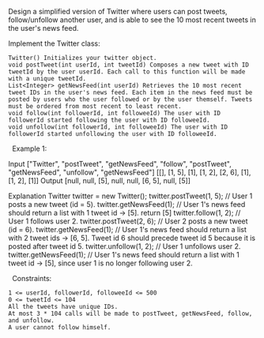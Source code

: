 Design a simplified version of Twitter where users can post tweets, follow/unfollow another user, and is able to see the 10 most recent tweets in the user's news feed.

Implement the Twitter class:


	Twitter() Initializes your twitter object.
	void postTweet(int userId, int tweetId) Composes a new tweet with ID tweetId by the user userId. Each call to this function will be made with a unique tweetId.
	List<Integer> getNewsFeed(int userId) Retrieves the 10 most recent tweet IDs in the user's news feed. Each item in the news feed must be posted by users who the user followed or by the user themself. Tweets must be ordered from most recent to least recent.
	void follow(int followerId, int followeeId) The user with ID followerId started following the user with ID followeeId.
	void unfollow(int followerId, int followeeId) The user with ID followerId started unfollowing the user with ID followeeId.


 
Example 1:

Input
["Twitter", "postTweet", "getNewsFeed", "follow", "postTweet", "getNewsFeed", "unfollow", "getNewsFeed"]
[[], [1, 5], [1], [1, 2], [2, 6], [1], [1, 2], [1]]
Output
[null, null, [5], null, null, [6, 5], null, [5]]

Explanation
Twitter twitter = new Twitter();
twitter.postTweet(1, 5); // User 1 posts a new tweet (id = 5).
twitter.getNewsFeed(1);  // User 1's news feed should return a list with 1 tweet id -> [5]. return [5]
twitter.follow(1, 2);    // User 1 follows user 2.
twitter.postTweet(2, 6); // User 2 posts a new tweet (id = 6).
twitter.getNewsFeed(1);  // User 1's news feed should return a list with 2 tweet ids -> [6, 5]. Tweet id 6 should precede tweet id 5 because it is posted after tweet id 5.
twitter.unfollow(1, 2);  // User 1 unfollows user 2.
twitter.getNewsFeed(1);  // User 1's news feed should return a list with 1 tweet id -> [5], since user 1 is no longer following user 2.


 
Constraints:


	1 <= userId, followerId, followeeId <= 500
	0 <= tweetId <= 104
	All the tweets have unique IDs.
	At most 3 * 104 calls will be made to postTweet, getNewsFeed, follow, and unfollow.
	A user cannot follow himself.

